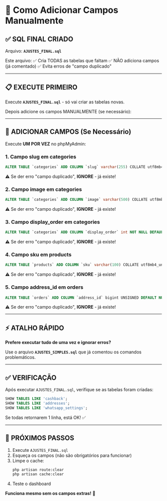 # 🔧 Como Adicionar Campos Manualmente

## ✅ SQL FINAL CRIADO

Arquivo: **`AJUSTES_FINAL.sql`**

Este arquivo:
✅ Cria TODAS as tabelas que faltam
✅ NÃO adiciona campos (já comentado)
✅ Evita erros de "campo duplicado"

---

## 📋 EXECUTE PRIMEIRO

Execute **`AJUSTES_FINAL.sql`** - só vai criar as tabelas novas.

Depois adicione os campos MANUALMENTE (se necessário):

---

## 🎯 ADICIONAR CAMPOS (Se Necessário)

Execute **UM POR VEZ** no phpMyAdmin:

### 1. Campo slug em categories
```sql
ALTER TABLE `categories` ADD COLUMN `slug` varchar(255) COLLATE utf8mb4_unicode_ci DEFAULT NULL AFTER `name`;
```
⚠️ Se der erro "campo duplicado", **IGNORE** - já existe!

### 2. Campo image em categories
```sql
ALTER TABLE `categories` ADD COLUMN `image` varchar(500) COLLATE utf8mb4_unicode_ci DEFAULT NULL AFTER `slug`;
```
⚠️ Se der erro "campo duplicado", **IGNORE** - já existe!

### 3. Campo display_order em categories
```sql
ALTER TABLE `categories` ADD COLUMN `display_order` int NOT NULL DEFAULT 0 AFTER `is_active`;
```
⚠️ Se der erro "campo duplicado", **IGNORE** - já existe!

### 4. Campo sku em products
```sql
ALTER TABLE `products` ADD COLUMN `sku` varchar(100) COLLATE utf8mb4_unicode_ci DEFAULT NULL AFTER `name`;
```
⚠️ Se der erro "campo duplicado", **IGNORE** - já existe!

### 5. Campo address_id em orders
```sql
ALTER TABLE `orders` ADD COLUMN `address_id` bigint UNSIGNED DEFAULT NULL AFTER `customer_id`;
```
⚠️ Se der erro "campo duplicado", **IGNORE** - já existe!

---

## ⚡ ATALHO RÁPIDO

**Prefere executar tudo de uma vez e ignorar erros?**

Use o arquivo **`AJUSTES_SIMPLES.sql`** que já comentou os comandos problemáticos.

---

## ✅ VERIFICAÇÃO

Após executar `AJUSTES_FINAL.sql`, verifique se as tabelas foram criadas:

```sql
SHOW TABLES LIKE 'cashback';
SHOW TABLES LIKE 'addresses';
SHOW TABLES LIKE 'whatsapp_settings';
```

Se todas retornarem 1 linha, está OK! ✅

---

## 🚀 PRÓXIMOS PASSOS

1. Execute `AJUSTES_FINAL.sql`
2. Esqueça os campos (não são obrigatórios para funcionar)
3. Limpe o cache:
   ```bash
   php artisan route:clear
   php artisan cache:clear
   ```
4. Teste o dashboard

**Funciona mesmo sem os campos extras!** 🎉


